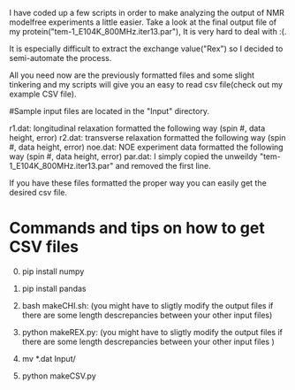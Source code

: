 I have coded up a few scripts in order to make analyzing the output 
of NMR modelfree experiments a little easier. Take a look at the final output file of my protein("tem-1_E104K_800MHz.iter13.par"), It is very hard to deal with :(.

It is especially difficult to extract the exchange value("Rex") so I decided to semi-automate the process.

All you need now are the previously formatted files and some slight tinkering and my 
scripts will give you an easy to read csv file(check out my example CSV file). 


#Sample input files are located in the "Input" directory.

r1.dat: longitudinal relaxation formatted the following way (spin #, data height, error)
r2.dat: transverse relaxation formatted the following way (spin #, data height, error)
noe.dat: NOE experiment data formatted the following way (spin #, data height, error)
par.dat: I simply copied the unweildy "tem-1_E104K_800MHz.iter13.par" and removed the first line. 

If you have these files formatted the proper way you can easily get the desired csv file. 

# Commands and tips on how to get CSV files

0. pip install numpy 

1. pip install pandas

2. bash makeCHI.sh:
(you might have to sligtly modify the output files if there are some length descrepancies between your other input files) 

3. python makeREX.py:
(you might have to sligtly modify the output files if there are some length descrepancies between your other input files )

4. mv *.dat Input/

5. python makeCSV.py   
